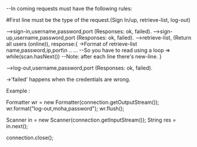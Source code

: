 
--In coming requests must have the following rules:

#First line must be the type of the request.(Sign In/up, retrieve-list, log-out)

-->sign-in,username,password,port (Responses: ok, failed).
-->sign-up,username,password,port (Responses: ok, failed).
-->retrieve-list, (Return all users (online)), response:{
    ->Format of retrieve-list
    name,password,ip,port\n
    ..
    ...
--So you have to read using a loop => while(scan.hasNext())
--Note: after each line there's new-line.
}

-->log-out,username,password,port (Responses: ok, failed).

->'failed' happens when the credentials are wrong.






Example :

Formatter wr = new Formatter(connection.getOutputStream());
wr.format("log-out,moha,password");
wr.flush();

Scanner in = new Scanner(connection.getInputStream());
String res = in.next();

connection.close();
